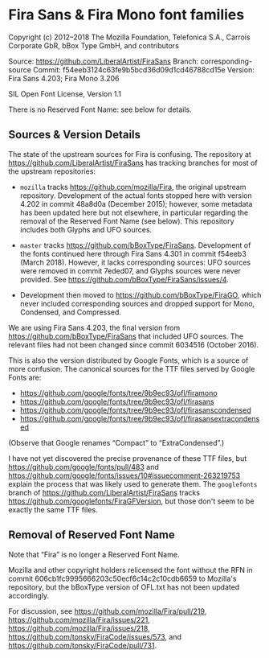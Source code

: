 # Fira Sans & Fira Mono font families

Copyright (c) 2012–2018 The Mozilla Foundation, Telefonica S.A.,
Carrois Corporate GbR, bBox Type GmbH, and contributors

Source: https://github.com/LiberalArtist/FiraSans
Branch: corresponding-source
Commit: f54eeb3124c63fe9b5bcd36d09d1cd46788cd15e
Version: Fira Sans 4.203; Fira Mono 3.206

SIL Open Font License, Version 1.1

There is no Reserved Font Name: see below for details.

## Sources & Version Details

The state of the upstream sources for Fira is confusing.
The repository at <https://github.com/LiberalArtist/FiraSans>
has tracking branches for most of the upstream repositories:

- `mozilla` tracks <https://github.com/mozilla/Fira>,
  the original upstream repository.
  Development of the actual fonts stopped here with
  version 4.202 in commit 48a8d0a (December 2015);
  however, some metadata has been updated here but not
  elsewhere, in particular regarding the removal of the
  Reserved Font Name (see below).
  This repository includes both Glyphs and UFO sources.

- `master` tracks <https://github.com/bBoxType/FiraSans>.
  Development of the fonts continued here through
  Fira Sans 4.301 in commit f54eeb3 (March 2018).
  However, it lacks corresponding sources: UFO sources
  were removed in commit 7eded07, and Glyphs sources were
  never provided. See <https://github.com/bBoxType/FiraSans/issues/4>.

- Development then moved to <https://github.com/bBoxType/FiraGO>,
  which never included corresponding sources and dropped support
  for Mono, Condensed, and Compressed.

We are using Fira Sans 4.203, the final version from
<https://github.com/bBoxType/FiraSans> that included UFO sources.
The relevant files had not been changed since commit 6034516 (October 2016).

This is also the version distributed by Google Fonts,
which is a source of more confusion.
The canonical sources for the TTF files served by Google Fonts are:

- <https://github.com/google/fonts/tree/9b9ec93/ofl/firamono>
- <https://github.com/google/fonts/tree/9b9ec93/ofl/firasans>
- <https://github.com/google/fonts/tree/9b9ec93/ofl/firasanscondensed>
- <https://github.com/google/fonts/tree/9b9ec93/ofl/firasansextracondensed>

(Observe that Google renames “Compact” to “ExtraCondensed”.)

I have not yet discovered the precise provenance of these TTF files,
but <https://github.com/google/fonts/pull/483>
and <https://github.com/google/fonts/issues/10#issuecomment-263219753>
explain the process that was likely used to generate them.
The `googlefonts` branch of <https://github.com/LiberalArtist/FiraSans>
tracks <https://github.com/googlefonts/FiraGFVersion>,
but those don't seem to be exactly the same TTF files.


## Removal of Reserved Font Name

Note that “Fira” is no longer a Reserved Font Name.

Mozilla and other copyright holders relicensed the font without
the RFN in commit 606cb1fc9995666203c50ecf6c14c2c10cdb6659
to Mozilla's repository,
but the bBoxType version of OFL.txt has not been updated accordingly.

For discussion, see <https://github.com/mozilla/Fira/pull/219>,
<https://github.com/mozilla/Fira/issues/221>,
<https://github.com/mozilla/Fira/issues/218>,
<https://github.com/tonsky/FiraCode/issues/573>, and
<https://github.com/tonsky/FiraCode/pull/731>.

